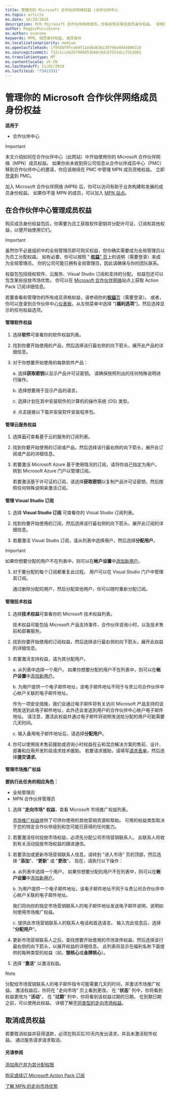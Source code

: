 ```yaml
---
title: 管理你的 Microsoft 合作伙伴网络权益 |合作伙伴中心
ms.topic: article
ms.date: 10/29/2019
description: 作为 Microsoft 合作伙伴网络成员，你有权购买某些成员身份权益。 说明如何激活和管理合作伙伴中心的成员权益。
author: MaggiePucciEvans
ms.author: evansma
keywords: MPN, 成员身份权益, 成员身份
ms.localizationpriority: medium
ms.openlocfilehash: 1f958bf9fceb9f11edbd63b139796e4944486310
ms.sourcegitcommit: f32c1ccd42b7966053b60c0dcbf553dcc72b3d01
ms.translationtype: MT
ms.contentlocale: zh-CN
ms.lasthandoff: 11/01/2019
ms.locfileid: "73413331"
---
```

# <a name="manage-your-microsoft-partner-network-membership-benefits"></a>管理你的 Microsoft 合作伙伴网络成员身份权益

**适用于**

-  合作伙伴中心

>[!IMPORTANT]
>本文介绍如何在合作伙伴中心（此网站）中开始使用你的 Microsoft 合作伙伴网络（MPN）成员权益。 如果你尚未收到将公司信息从合作伙伴成员中心（PMC）移到合作伙伴中心的邀请，你应该继续在 PMC 中管理 MPN 成员资格权益。 立即[登录](https://partner.microsoft.com/_login?authType=OpenIdConnect)到 PMC。

加入 Microsoft 合作伙伴网络 (MPN) 后，你可以访问有助于业务构建和发展的成员身份权益。 如果你不是 MPN 的成员，可以加入 [MPN 站点](https://partner.microsoft.com/membership)。


## <a name="manage-your-membership-benefits-in-the-partner-center"></a>在合作伙伴中心管理成员权益

购买成员身份权益包后，你需要为员工获取软件密钥并分配许可证、订阅和其他权益，以便开始使用它们。 

>[!IMPORTANT]
>虽然你不必是组织中的全局管理员即可购买权益，但你确实需要成为全局管理员以为员工分配权益。 如有必要，你可以按照 " [**权益**" 页](https://partnercenter.microsoft.com/pcv/partnership/benefits)上的说明（需要登录）来成为全局管理员。 你的公司可能已拥有全局管理员，因此请确保与你的团队联系。

权益包包括授权软件、云服务、Visual Studio 订阅和支持的分配。 权益包还可以包含某些投放市场优势。 你可以在 [Microsoft 合作伙伴网络](https://partner.microsoft.com/membership/internal-use-software)站点上获取 Action Pack 订阅详细信息。  

若要查看和管理你的所有成员资格权益，请参阅你的[**权益**页](https://partnercenter.microsoft.com/pcv/partnership/benefits)（需要登录）。 或者，你可以登录到合作伙伴中心[仪表板](https://docs.microsoft.com/en-us/partner-center/)，从左侧菜单中选择 "[**福利选项**"]，然后选择显示的任何权益选项。  

#### <a name="manage-software-benefits"></a>管理软件权益

1.  选择**软件**可查看你的软件权益列表。 

2.  找到你要开始使用的产品，然后选择该行最右侧的向下箭头，展开此产品的详细信息。 

3. 对于你想要开始使用的每款软件产品：

    a. 选择**获取密钥**以显示产品许可证密钥。 请确保按照列出的任何特殊说明进行操作。

    b. 选择想要用于显示产品的语言。

    c. 选择计划在其中安装软件的计算机的操作系统 (OS) 类型。

    d. 点击链接以下载并安装软件安装程序包。


#### <a name="manage-cloud-services-benefits"></a>管理云服务权益

1. 选择**云**可查看基于云的服务的订阅列表。

2. 找到你要开始使用的订阅或产品，然后选择该行最右侧的向下箭头，展开此订阅或产品的详细信息。 

3. 若要激活 Microsoft Azure 基于使用情况的订阅，请将你自己指定为用户。 转到 Microsoft Azure 门户以管理订阅。

    若要激活基于许可证的订阅，请选择**获取密钥**以复制产品许可证密钥，然后按照任何特殊说明来激活订阅。  


#### <a name="manage-visual-studio-subscriptions"></a>管理 Visual Studio 订阅

1. 选择 **Visual Studio 订阅** 可查看你的 Visual Studio 订阅列表。 

2. 找到你要开始使用的订阅，然后选择该行最右侧的向下箭头，展开此订阅的详细信息。 

3. 若要激活 Visual Studio 订阅，请从列表中选择用户，然后选择**分配用户**。 

> [!IMPORTANT]  
> 如果你想要分配的用户不在列表中，则可以在**帐户设置**中[添加新用户](create-user-accounts-and-set-permissions.md)。

3. 对于要分配的每个订阅都重复此过程。 用户可以在 Visual Studio 门户中管理其订阅。 

    通过删除分配的用户，然后分配其他用户，你可以随时重新分配订阅。 


#### <a name="manage-technical-benefits"></a>管理技术权益

1. 选择**技术权益**可查看你的 Microsoft 技术权益列表。

    技术权益可能包括 Microsoft 产品支持事件、合作伙伴咨询小时，以及技术售前和部署服务。   

2. 找到你要开始使用的订阅权益，然后选择该行最右侧的向下箭头，展开此权益的详细信息。 

3. 若要激活支持权益，请为其分配用户。 
   
    a.  从列表中选择一个用户。 如果你想要分配的用户不在列表中，则可以在**帐户设置**中[添加新用户](create-user-accounts-and-set-permissions.md)。

    b.  为用户提供一个电子邮件地址，该电子邮件地址不同于与贵公司合作伙伴中心帐户关联的电子邮件地址。 
    
    作为一项安全措施，我们会通过电子邮件将有关访问 Microsoft 产品支持的说明发送到此电子邮件地址，此外还会发送到用户的合作伙伴中心帐户电子邮件地址。 请注意，激活此权益并通过电子邮件将说明发送给分配的用户可能需要几天时间。    
    
    c.  输入备用电子邮件地址后，请选择**分配用户**。 

4. 你可以使用技术售前援助或咨询小时权益在云和混合解决方案的售前、设计、部署和应用开发阶段请求技术援助。 若要请求援助，请填写[请求表单](https://partnercenter.microsoft.com/pcv/partnership/benefits/createadvisoryhoursservicerequest
)，然后选择**提交请求**。

#### <a name="manage-go-to-market-benefits"></a>管理市场推广权益

**要执行此任务的相应角色：**

- 全局管理员
- MPN 合作伙伴管理员

1. 选择 "**走向市场" 权益**，查看 Microsoft 市场推广权益列表。

    [市场推广权益](mpn-learn-about-go-to-market-benefits.md)提供了可供你使用的其他营销资源和帮助。 可用的权益类型取决于您的特定合作伙伴级别和您可能已获得的任何能力。

2. 若要激活任何投放市场权益，必须先分配公司市场营销联系人。 此联系人将收到有关活动投放市场权益的跟进通信。

3. 若要添加或更新市场营销联系人信息，请转到 "进入市场" 页的顶部，然后选择 "**添加**"、"**更新**" 或 "**更改**"。 现在，请执行以下操作：  
   
    a.  从列表中选择一个用户。 如果你想要分配的用户不在列表中，则可以在**帐户设置**中[添加新用户](create-user-accounts-and-set-permissions.md)。

    b.  为用户提供一个电子邮件地址，该电子邮件地址不同于与贵公司合作伙伴中心帐户关联的电子邮件地址。 
    
    我们将向你的指定市场营销联系人的电子邮件地址发送电子邮件说明，说明如何使用市场推广权益。 
    
    c.  提供此市场营销联系人的联系人电话和首选语言。 输入完此信息后，选择 "**分配用户**"。 

4. 更新市场营销联系人之后，查找想要开始使用的市场宣传权益，然后选择该行最右侧的向下箭头，以展开权益的详细信息。 此列表将显示在福利名称下面提供的每种类型的权益（如，**银核心**或**金牌核心**）。

5. 选择 "**激活**" 以激活权益。

> [!NOTE]
>分配给市场营销联系人的电子邮件指令可能需要几天的时间，并激活市场推广权益。 激活权益后，你将在 "走向市场" 页上看到更改。 在 "**状态**" 列中，你将看到权益更改为 "**活动**"。 在 "**过期**" 列中，你将看到该权益过期的日期。 在到期日期之前，可以使用此权益。 详细了解[不同类型的走向市场权益](mpn-learn-about-go-to-market-benefits.md)。  


## <a name="cancel-a-membership-benefit"></a>取消成员权益

若要取消权益并获得退款，必须在购买后30天内发出请求，并且未激活软件权益。 通过服务请求请求取消。


#### <a name="see-also"></a>另请参阅

[添加用户并为其分配权限](create-user-accounts-and-set-permissions.md)

[购买或续订 Microsoft Action Pack 订阅](mpn-get-action-pack.md)

[了解 MPN 的走向市场优势](mpn-learn-about-go-to-market-benefits.md)